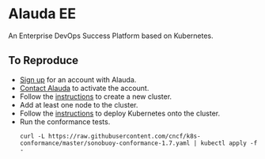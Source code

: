 # Alauda EE
An Enterprise DevOps Success Platform based on Kubernetes.
## To Reproduce
- [Sign up](https://enterprise.alauda.io/landing/register) for an account with Alauda.
- [Contact Alauda](mailto:hello@alauda.io) to activate the account.
- Follow the [instructions](http://developer.alauda.cn/usermanual/features/clustercreateawsprivate.html) to create a new cluster.
- Add at least one node to the cluster.
- Follow the [instructions](http://developer.alauda.cn/usermanual/features/clusterkubernetes.html) to deploy Kubernetes onto the cluster.
- Run the conformance tests.
  ```
  curl -L https://raw.githubusercontent.com/cncf/k8s-conformance/master/sonobuoy-conformance-1.7.yaml | kubectl apply -f -
  ```
